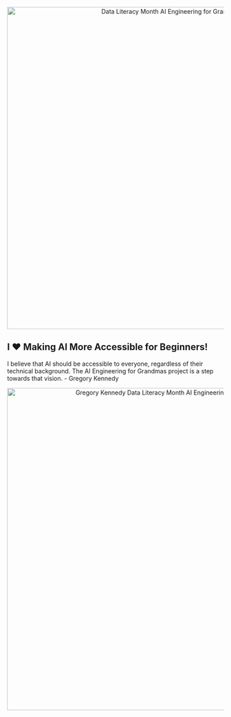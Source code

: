 
<p align="center">
  <img src="[https://github.com/user-attachments/assets/e679422b-770d-4ef9-8db3-14940681b58f](https://github.com/user-attachments/assets/a2d304a8-28f7-4f39-821e-bb9a5fcf7c24)" alt="Data Literacy Month AI Engineering for Grandmas" width="750">
</p>


## I ❤️ Making AI More Accessible for Beginners! 
I believe that AI should be accessible to everyone, regardless of their technical background.  The AI Engineering for Grandmas project is a step towards that vision. - Gregory Kennedy


<p align="center">
  <img src="https://github.com/user-attachments/assets/ff2f2168-e350-4ff8-9891-4994676a19a5" alt="Gregory Kennedy Data Literacy Month AI Engineering for Grandmas" width="750">
</p>




<!---
aiengineeringforgrandmas/aiengineeringforgrandmas is a ✨ special ✨ repository because its `README.md` (this file) appears on your GitHub profile.
You can click the Preview link to take a look at your changes.
--->


